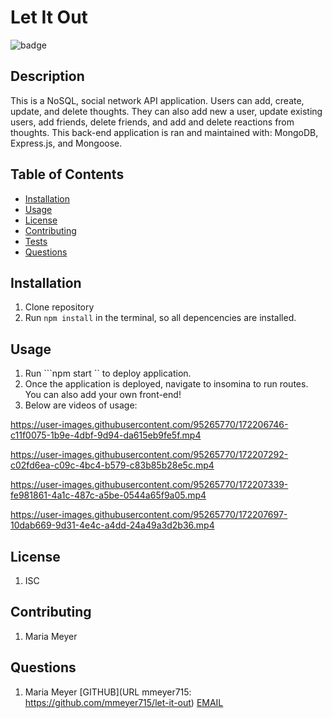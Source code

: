 
  # Let It Out

  ![badge](https://img.shields.io/badge/license-ISC-blueviolet)
  
  
  ## Description
  This is a NoSQL, social network API application. Users can add, create, update, and delete thoughts. They can also add new a user, update existing users, add friends, delete friends, and add and delete reactions from thoughts. This back-end application is ran and maintained with: MongoDB, Express.js, and Mongoose.

  ## Table of Contents

  * [Installation](#installation)
  * [Usage](#usage)
  * [License](#license)
  * [Contributing](#contributing)
  * [Tests](#tests)
  * [Questions](#questions)
  
  ## Installation
  1. Clone repository
  2. Run ```npm install``` in the terminal, so all depencencies are installed.  

  ## Usage
  1. Run ```npm start `` to deploy application.
  2. Once the application is deployed, navigate to insomina to run routes. You can also add your own front-end!
  3. Below are videos of usage:


https://user-images.githubusercontent.com/95265770/172206746-c11f0075-1b9e-4dbf-9d94-da615eb9fe5f.mp4



https://user-images.githubusercontent.com/95265770/172207292-c02fd6ea-c09c-4bc4-b579-c83b85b28e5c.mp4



https://user-images.githubusercontent.com/95265770/172207339-fe981861-4a1c-487c-a5be-0544a65f9a05.mp4



https://user-images.githubusercontent.com/95265770/172207697-10dab669-9d31-4e4c-a4dd-24a49a3d2b36.mp4


  ## License
  1. ISC
  

  ## Contributing
  1. Maria Meyer
  
  
  ## Questions
  1. Maria Meyer
  	[GITHUB](URL mmeyer715: https://github.com/mmeyer715/let-it-out)
  	[EMAIL](mailto:mbean1216@icloud.com)
  
  
